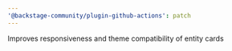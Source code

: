 ```yaml
---
'@backstage-community/plugin-github-actions': patch
---
```


Improves responsiveness and theme compatibility of entity cards
